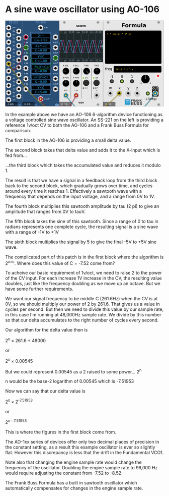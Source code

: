 # A sine wave oscillator using AO-106

![Example Patch](./AO-example-osc.png "AO-example-osc.png")

In the example above we have an AO-106 6-algorithm device functioning as a voltage controlled sine wave oscillator. 
An SS-221 on the left is providing a reference 1v/oct CV to both the AO-106 and a Frank Buss Formula for comparison.

The first block in the AO-106 is providing a small delta value. 

The second block takes that delta value and adds it to the X-input which is fed from...

...the third block which takes the accumulated value and reduces it modulo 1.  

The result is that we have a signal in a feedback loop from the third block back to the second block, which gradually grows over time, 
and cycles around every time it reaches 1. Effectively a sawtooth wave with a frequency that depends on the input voltage, and a range from 
0V to 1V.

The fourth block multiplies this sawtooth amplitude by tau (2 pi) to give an amplitude that ranges from 0V to tauV.

The fifth block takes the sine of this sawtooth. Since a range of 0 to tau in radians represents one complete cycle, the resulting signal 
is a sine wave with a range of -1V to +1V

The sixth block multiplies the signal by 5 to give the final -5V to +5V sine wave.

The complicated part of this patch is in the first block where the algorithm is 2<sup>x+c</sup>. Where does this value of C = -7.52 come from?

To acheive our basic requirement of 1v/oct, we need to raise 2 to the power of the CV input. For each increase 1V increase in the CV, 
the resulting value doubles, just like the frequency doubling as we move up an octave. But we have some further requirements.

We want our signal frequency to be middle C (261.6Hz) when the CV is at 0V, so we should multiply our power of 2 by 261.6. 
That gives us a value in cycles per second. But then we need to divide this value by our sample rate, in this case I'm running at 48,000Hz 
sample rate. We divide by this number so that our delta accumulates to the right number of cycles every second.

Our algorithm for the delta value then is 

2<sup>x</sup> &times; 261.6 &divide; 48000

or 

2<sup>x</sup> &times; 0.00545

But we could represent 0.00545 as a 2 raised to some power...   2<sup>n</sup>

n would be the base-2 logarithm of 0.00545 which is -7.51953

Now we can say that our delta value is 

2<sup>x</sup> &times; 2<sup>-7.51953</sup>

or 

2<sup>x - 7.51953</sup>

This is where the figures in the first block come from.

The AO-1xx series of devices offer only two decimal places of precision in the constant setting, as a result this example oscillator is ever so slightly flat.
However this discrepancy is less that the drift in the Fundamental VCO1.

Note also that changing the engine sample rate would change the frequency of the oscillator. Doubling the engine sample rate to 96,000 Hz 
would require adjusting the constant from -7.52 to -8.52.

The Frank Buss Formula has a built in sawtooth oscillator which automatically compensates for changes in the engine sample rate.


